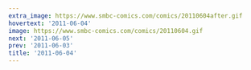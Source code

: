 ```yaml
---
extra_image: https://www.smbc-comics.com/comics/20110604after.gif
hovertext: '2011-06-04'
image: https://www.smbc-comics.com/comics/20110604.gif
next: '2011-06-05'
prev: '2011-06-03'
title: '2011-06-04'
---
```

